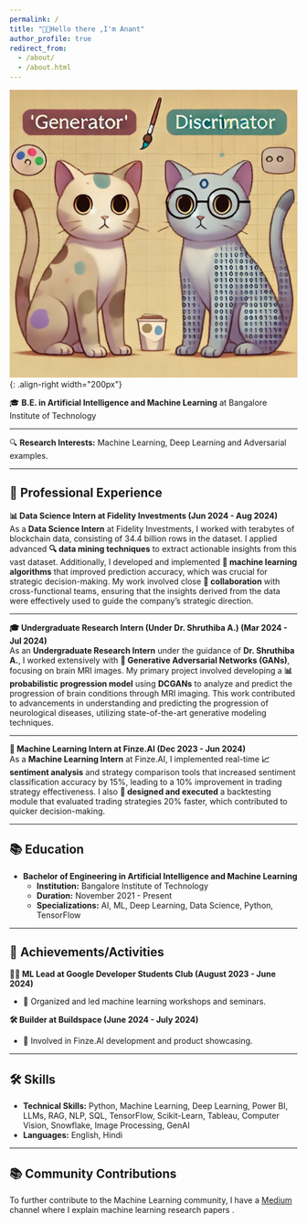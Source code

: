 ```yaml
---
permalink: /
title: "👋🏽Hello there ,I'm Anant"
author_profile: true
redirect_from: 
  - /about/
  - /about.html
---
```

![Illustration of how to add images](/images/gans%20cat.webp){: .align-right width="200px"}

🎓 **B.E. in Artificial Intelligence and Machine Learning** at Bangalore Institute of Technology

---

🔍 **Research Interests:**
Machine Learning, Deep Learning and Adversarial examples.

---

## 💼 Professional Experience

**📊 Data Science Intern at Fidelity Investments (Jun 2024 - Aug 2024)**  
As a **Data Science Intern** at Fidelity Investments, I worked with terabytes of blockchain data, consisting of 34.4 billion rows in the dataset. I applied advanced **🔍 data mining techniques** to extract actionable insights from this vast dataset. Additionally, I developed and implemented **🤖 machine learning algorithms** that improved prediction accuracy, which was crucial for strategic decision-making. My work involved close **🤝 collaboration** with cross-functional teams, ensuring that the insights derived from the data were effectively used to guide the company’s strategic direction.

---

**🎓 Undergraduate Research Intern (Under Dr. Shruthiba A.) (Mar 2024 - Jul 2024)**  
As an **Undergraduate Research Intern** under the guidance of **Dr. Shruthiba A.**, I worked extensively with **🧠 Generative Adversarial Networks (GANs)**, focusing on brain MRI images. My primary project involved developing a **📊 probabilistic progression model** using **DCGANs** to analyze and predict the progression of brain conditions through MRI imaging. This work contributed to advancements in understanding and predicting the progression of neurological diseases, utilizing state-of-the-art generative modeling techniques.

---

**🧠 Machine Learning Intern at Finze.AI (Dec 2023 - Jun 2024)**  
As a **Machine Learning Intern** at Finze.AI, I implemented real-time **📈 sentiment analysis** and strategy comparison tools that increased sentiment classification accuracy by 15%, leading to a 10% improvement in trading strategy effectiveness. I also **🔄 designed and executed** a backtesting module that evaluated trading strategies 20% faster, which contributed to quicker decision-making.

---

## 📚 Education

- **Bachelor of Engineering in Artificial Intelligence and Machine Learning**
  - **Institution:** Bangalore Institute of Technology
  - **Duration:** November 2021 - Present
  - **Specializations:** AI, ML, Deep Learning, Data Science, Python, TensorFlow

---

## 💼 Achievements/Activities

**🧑‍🏫 ML Lead at Google Developer Students Club (August 2023 - June 2024)**  
- 🧠 Organized and led machine learning workshops and seminars.

**🛠️ Builder at Buildspace (June 2024 - July 2024)**  
- 🚀 Involved in Finze.AI development and product showcasing.

---

## 🛠️ Skills

- **Technical Skills:** Python, Machine Learning, Deep Learning, Power BI, LLMs, RAG, NLP, SQL, TensorFlow, Scikit-Learn, Tableau, Computer Vision, Snowflake, Image Processing, GenAI
- **Languages:** English, Hindi

---

## 📚 Community Contributions

To further contribute to the Machine Learning community, I have a [Medium](https://medium.com/@srivastavaanant016) channel where I explain machine learning research papers .


